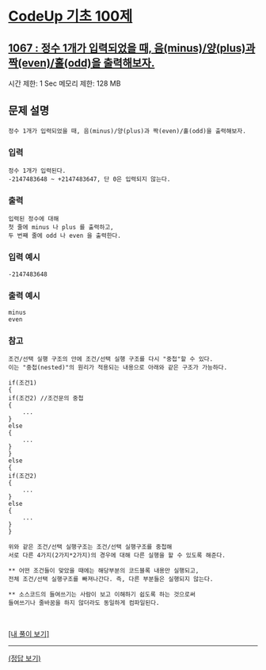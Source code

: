 # [CodeUp 기초 100제](https://codeup.kr/problem.php)

## [1067 : 정수 1개가 입력되었을 때, 음(minus)/양(plus)과 짝(even)/홀(odd)을 출력해보자.](https://codeup.kr/problem.php?id=1067)

시간 제한: 1 Sec 메모리 제한: 128 MB

## 문제 설명

    정수 1개가 입력되었을 때, 음(minus)/양(plus)과 짝(even)/홀(odd)을 출력해보자.

### 입력

    정수 1개가 입력된다.
    -2147483648 ~ +2147483647, 단 0은 입력되지 않는다.

### 출력

    입력된 정수에 대해
    첫 줄에 minus 나 plus 를 출력하고,
    두 번째 줄에 odd 나 even 을 출력한다.

### 입력 예시

    -2147483648

### 출력 예시

    minus
    even

### 참고

    조건/선택 실행 구조의 안에 조건/선택 실행 구조를 다시 "중첩"할 수 있다.
    이는 "중첩(nested)"의 원리가 적용되는 내용으로 아래와 같은 구조가 가능하다.

    if(조건1)
    {
    if(조건2) //조건문의 중첩
    {
        ...
    }
    else
    {
        ...
    }
    }
    else
    {
    if(조건2)
    {
        ...
    }
    else
    {
        ...
    }
    }

    위와 같은 조건/선택 실행구조는 조건/선택 실행구조를 중첩해
    서로 다른 4가지(2가지*2가지)의 경우에 대해 다른 실행을 할 수 있도록 해준다.

    ** 어떤 조건들이 맞았을 때에는 해당부분의 코드블록 내용만 실행되고,
    전체 조건/선택 실행구조를 빠져나간다. 즉, 다른 부분들은 실행되지 않는다.

    ** 소스코드의 들여쓰기는 사람이 보고 이해하기 쉽도록 하는 것으로써
    들여쓰기나 줄바꿈을 하지 않더라도 동일하게 컴파일된다.

</br>

[[내 풀이 보기]](https://github.com/flexboni/code_up/blob/master/1067/myCode.cpp)

---

[(정답 보기)](https://codeup.kr/showsource.php?id=425090)